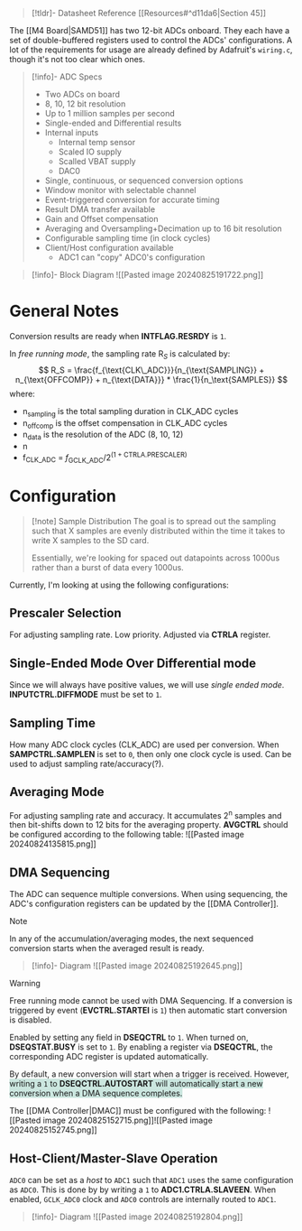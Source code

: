 

> [!tldr]- Datasheet Reference
> [[Resources#^d11da6|Section 45]]

The [[M4 Board|SAMD51]] has two 12-bit ADCs onboard. They each have a set of double-buffered registers used to control the ADCs' configurations. A lot of the requirements for usage are already defined by Adafruit's `wiring.c`, though it's not too clear which ones.


> [!info]- ADC Specs
> - Two ADCs on board
> - 8, 10, 12 bit resolution
> - Up to 1 million samples per second
> - Single-ended and Differential results
> - Internal inputs
> 	- Internal temp sensor
> 	- Scaled IO supply
> 	- Scalled VBAT supply
> 	- DAC0
> - Single, continuous, or sequenced conversion options
> - Window monitor with selectable channel
> - Event-triggered conversion for accurate timing
> - Result DMA transfer available
> - Gain and Offset compensation
> - Averaging and Oversampling+Decimation up to 16 bit resolution
> - Configurable sampling time (in clock cycles)
> - Client/Host configuration available
> 	- ADC1 can "copy" ADC0's configuration


> [!info]- Block Diagram
> ![[Pasted image 20240825191722.png]]



# General Notes
Conversion results are ready when **INTFLAG.RESRDY** is `1`.

In *free running mode*, the sampling rate R$_{S}$ is calculated by:
$$
R_S = \frac{f_{\text{CLK\_ADC}}}{n_{\text{SAMPLING}} + n_{\text{OFFCOMP}} + n_{\text{DATA}}} * \frac{1}{n_\text{SAMPLES}}
$$
where:
- n<sub>sampling</sub> is the total sampling duration in CLK_ADC cycles
- n<sub>offcomp</sub> is the offset compensation in CLK_ADC cycles
- n<sub>data</sub> is the resolution of the ADC (8, 10, 12)
- n<sub></sub>
- f<sub>CLK_ADC</sub> = $f_{\text{GCLK\_ADC}} / 2^{(1 + \text{CTRLA.PRESCALER})}$

# Configuration

> [!note] Sample Distribution
> The goal is to spread out the sampling such that X samples are evenly distributed within the time it takes to write X samples to the SD card. 
> 
> Essentially, we're looking for spaced out datapoints across 1000us rather than a burst of data every 1000us.

Currently, I'm looking at using the following configurations:
## Prescaler Selection
For adjusting sampling rate. Low priority. Adjusted via **CTRLA** register.

## Single-Ended Mode Over Differential mode
Since we will always have positive values, we will use *single ended mode*. **INPUTCTRL.DIFFMODE** must be set to `1`.

## Sampling Time
How many ADC clock cycles (CLK_ADC) are used per conversion. When **SAMPCTRL.SAMPLEN** is set to `0`, then only one clock cycle is used. Can be used to adjust sampling rate/accuracy(?).

## Averaging Mode
For adjusting sampling rate and accuracy. It accumulates 2<sup>n</sup> samples and then bit-shifts down to 12 bits for the averaging property. **AVGCTRL** should be configured according to the following table:
![[Pasted image 20240824135815.png]]

## DMA Sequencing
The ADC can sequence multiple conversions. When using sequencing, the ADC's configuration registers can be updated by the [[DMA Controller]].

> [!NOTE] 
> In any of the accumulation/averaging modes, the next sequenced conversion starts when the averaged result is ready.


> [!info]- Diagram
> ![[Pasted image 20240825192645.png]]


> [!warning] 
> Free running mode cannot be used with DMA Sequencing.
> If a conversion is triggered by event (**EVCTRL.STARTEI** is `1`) then automatic start conversion is disabled.


Enabled by setting any field in **DSEQCTRL** to `1`. When turned on, **DSEQSTAT.BUSY** is set to `1`. By enabling a register via **DSEQCTRL**, the corresponding ADC register is updated automatically. 

By default, a new conversion will start when a trigger is received. However, <span style="background:rgba(3, 135, 102, 0.2)">writing a `1` to **DSEQCTRL.AUTOSTART** will automatically start a new conversion when a DMA sequence completes.</span>

The [[DMA Controller|DMAC]] must be configured with the following:
![[Pasted image 20240825152715.png]]![[Pasted image 20240825152745.png]]

## Host-Client/Master-Slave Operation
`ADC0` can be set as a *host* to `ADC1` such that `ADC1` uses the same configuration as `ADC0`. This is done by by writing a `1` to **ADC1.CTRLA.SLAVEEN**. When enabled, `GCLK_ADC0` clock and `ADC0` controls are internally routed to `ADC1`.


> [!info]- Diagram
> ![[Pasted image 20240825192804.png]]
